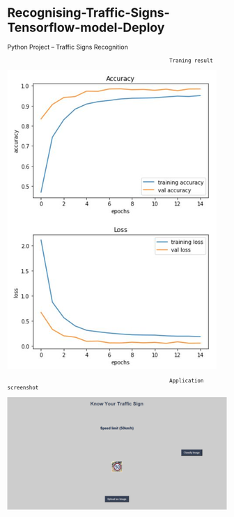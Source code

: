 # Recognising-Traffic-Signs-Tensorflow-model-Deploy
Python Project – Traffic Signs Recognition 

                                                        Traning result
![alt text](https://github.com/AndriiShchur/Recognising-Traffic-Signs-Tensorflow-model-Deploy/blob/main/training.JPG?raw=true)


                                                        Application screenshot
![alt text](https://github.com/AndriiShchur/Recognising-Traffic-Signs-Tensorflow-model-Deploy/blob/main/app_screenshot.JPG?raw=true)

